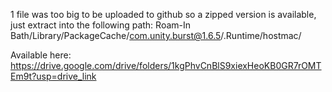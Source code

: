 1 file was too big to be uploaded to github so a zipped version is available, just extract into the following path:
Roam-In Bath/Library/PackageCache/com.unity.burst@1.6.5/.Runtime/hostmac/

Available here:
https://drive.google.com/drive/folders/1kgPhvCnBlS9xiexHeoKB0GR7rOMTEm9t?usp=drive_link
